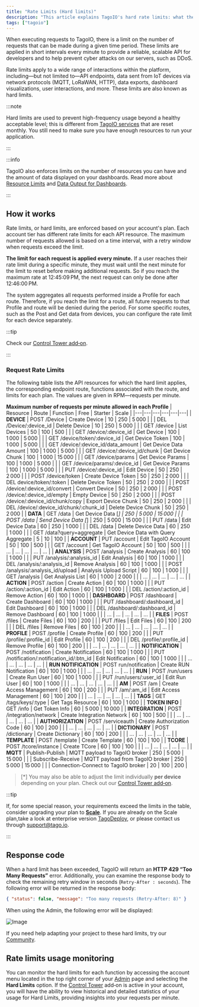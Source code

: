 ```yaml
---
title: "Rate Limits (Hard limits)"
description: "This article explains TagoIO's hard rate limits: what they are, which interactions they apply to, and how limits are enforced (applied every minute) including links to related resource limits and dashboard data output constraints."
tags: ["tagoio"]
---
```

When executing requests to TagoIO, there is a limit on the number of requests that can be made during a given time period. These limits are applied in short intervals every minute to provide a reliable, scalable API for developers and to help prevent cyber attacks on our servers, such as DDoS.

Rate limits apply to a wide range of interactions within the platform, including—but not limited to—API endpoints, data sent from IoT devices via network protocols (MQTT, LoRaWAN, HTTP), data exports, dashboard visualizations, user interactions, and more. These limits are also known as hard limits.

:::note

Hard limits are used to prevent high-frequency usage beyond a healthy acceptable level; this is different from [TagoIO services](/docs/tagoio/profiles/services/) that are reset monthly. You still need to make sure you have enough resources to run your application.

:::

:::info

TagoIO also enforces limits on the number of resources you can have and the amount of data displayed on your dashboards. Read more about [Resource Limits](/docs/tagoio/my-account/billing/resource-limits.md) and [Data Output for Dashboards](/docs/tagoio/dashboards/data-output-for-dashboards.md).

:::

## How it works

Rate limits, or hard limits, are enforced based on your account's plan. Each account tier has different rate limits for each API resource. The maximum number of requests allowed is based on a time interval, with a retry window when requests exceed the limit.

**The limit for each request is applied every minute.** If a user reaches their rate limit during a specific minute, they must wait until the next minute for the limit to reset before making additional requests. So if you reach the maximum rate at 12:45:09 PM, the next request can only be done after 12:46:00 PM.

The system aggregates all requests performed inside a Profile for each route. Therefore, if you reach the limit for a route, all future requests to that Profile and route will be denied during the period. For some specific routes, such as the Post and Get data from devices, you can configure the rate limit for each device separately.

:::tip

Check our [Control Tower add‑on](/docs/tagoio/addons/control-tower.md).

:::

### Request Rate Limits

The following table lists the API resources for which the hard limit applies, the corresponding endpoint route, functions associated with the route, and limits for each plan. The values are given in RPM—requests per minute.

**Maximum number of requests per minute allowed in each Profile**
| Resource | Route | Function | Free | Starter | Scale |
|---|---|---|---|---|---|
| **DEVICE** | POST /Device | Create Device | 10 | 250 | 5 000 |
| | DEL /Device/:device_id | Delete Device | 10 | 250 | 5 000 |
| | GET /device | List Devices | 50 | 100 | 500 |
| | GET /device/:device_id | Get Device | 100 | 1 000 | 5 000 |
| | GET /device/token/:device_id | Get Device Token | 100 | 1 000 | 5 000 |
| | GET /device/:device_id/data_amount | Get Device Data Amount | 100 | 1 000 | 5 000 |
| | GET /device/:device_id/chunk | Get Device Chunk | 100 | 1 000 | 15 000 |
| | GET /device/params | Get Device Params | 100 | 1 000 | 5 000 |
| | GET /device/params/:device_id | Get Device Params | 100 | 1 000 | 5 000 |
| | PUT /device/:device_id | Edit Device | 50 | 250 | 2 000 |
| | POST /device/token | Create Device Token | 50 | 250 | 2 000 |
| | DEL device/token/:token | Delete Device Token | 50 | 250 | 2 000 |
| | POST /device/:device_id/convert | Convert Device | 50 | 250 | 2 000 |
| | POST /device/:device_id/empty | Empty Device | 50 | 250 | 2 000 |
| | POST /device/:device_id/chunk/copy | Export Device Chunk | 50 | 250 | 2 000 |
| | DEL /device/:device_id/chunk/:chunk_id | Delete Device Chunk | 50 | 250 | 2 000 |
| **DATA** | GET /data | Get Device Data [*] | 250 | 5 000 | 15 000 |
| | POST /data | Send Device Data [*] | 250 | 5 000 | 15 000 |
| | PUT /data | Edit Device Data | 60 | 250 | 1 000 |
| | DEL /data | Delete Device Data | 60 | 250 | 1 000 |
| | GET /data?query=aggregate | Get Device Data with Query Aggregate | 5 | 10 | 100 |
| **ACCOUNT** | PUT /account | Edit TagoIO Account | 50 | 100 | 500 |
| | GET /account | Get TagoIO Account | 50 | 100 | 500 |
| | ... | ... | ... | ... | ... |
| **ANALYSIS** | POST /analysis | Create Analysis | 60 | 100 | 1 000 |
| | PUT /analysis/:analysis_id | Edit Analysis | 60 | 100 | 1 000 |
| | DEL /analysis/:analysis_id | Remove Analysis | 60 | 100 | 1 000 |
| | POST /analysis/:analysis_id/upload | Analysis Upload Script | 60 | 100 | 1 000 |
| | GET /analysis | Get Analysis List | 60 | 1 000 | 2 000 |
| | ... | ... | ... | ... | ... |
| **ACTION** | POST /action | Create Action | 60 | 100 | 1 000 |
| | PUT /action/:action_id | Edit Action | 60 | 100 | 1 000 |
| | DEL /action/:action_id | Remove Action | 60 | 100 | 1 000 |
| **DASHBOARD** | POST /dashboard | Create Dashboard | 60 | 100 | 1 000 |
| | PUT /dashboard/:dashboard_id | Edit Dashboard | 60 | 100 | 1 000 |
| | DEL /dashboard/:dashboard_id | Remove Dashboard | 60 | 100 | 1 000 |
| | ... | ... | ... | ... | ... |
| **FILES** | POST /files | Create Files | 60 | 100 | 200 |
| | PUT /files | Edit Files | 60 | 100 | 200 |
| | DEL /files | Remove Files | 60 | 100 | 200 |
| | ... | ... | ... | ... | ... |
| **PROFILE** | POST /profile | Create Profile | 60 | 100 | 200 |
| | PUT /profile/:profile_id | Edit Profile | 60 | 100 | 200 |
| | DEL /profile/:profile_id | Remove Profile | 60 | 100 | 200 |
| | ... | ... | ... | ... | ... |
| **NOTIFICATION** | POST /notification | Create Notification | 60 | 100 | 1 000 |
| | PUT /notification/:notification_id/:btn_id | Edit Notification | 60 | 100 | 1 000 |
| | ... | ... | ... | ... | ... |
| **RUN NOTIFICATION** | POST run/notification | Create RUN Notification | 60 | 100 | 1 000 |
| | ... | ... | ... | ... | ... |
| **RUN** | POST /run/users | Create Run User | 60 | 100 | 1 000 |
| | PUT /run/users/:user_id | Edit Run User | 60 | 100 | 1 000 |
| | ... | ... | ... | ... | ... |
| **AM** | POST /am | Create Access Management | 60 | 100 | 200 |
| | PUT /am/:am_id | Edit Access Management | 60 | 100 | 200 |
| | ... | ... | ... | ... | ... |
| **TAGS** | GET /tags/keys/:type | Get Tags Resource | 60 | 100 | 1 000 |
| **TOKEN INFO** | GET /info | Get Token Info | 60 | 5 000 | 10 000 |
| **INTEGRATION** | POST /integration/network | Create Integration Network | 60 | 100 | 500 |
| | ... | ... | ... | ... | ... |
| **AUTHORIZATION** | POST /serviceauth | Create Authorization Code | 60 | 100 | 200 |
| | ... | ... | ... | ... | ... |
| **DICTIONARY** | POST /dictionary | Create Dictionary | 60 | 100 | 200 |
| | ... | ... | ... | ... | ... |
| **TEMPLATE** | POST /template | Create Template | 60 | 100 | 100 |
| **TCORE** | POST /tcore/instance | Create TCore | 60 | 100 | 100 |
| | ... | ... | ... | ... | ... |
| **MQTT** | Publish-Publish | MQTT payload to TagoIO broker | 250 | 5 000 | 15 000 |
| | Subscribe-Receive | MQTT payload from TagoIO broker | 250 | 5 000 | 15 000 |
| | Connection-Connect to TagoIO broker | 20 | 100 | 200 |

>[*] You may also be able to adjust the limit individually **per device** depending on your plan. Check out our [Control Tower add‑on](/docs/tagoio/addons/control-tower.md).

:::tip

If, for some special reason, your requirements exceed the limits in the table, consider upgrading your plan to **[Scale](https://admin.tago.io/account/billing)**. If you are already on the Scale plan,take a look at enterprise version [TagoDeploy](https://tago.io/deploy), or please contact us through support@tago.io.

:::

## Response code

When a hard limit has been exceeded, TagoIO will return an **HTTP 429 “Too Many Requests”** error. Additionally, you can examine the response body to check the remaining retry window in seconds (`Retry-After : seconds`). The following error will be returned in the response body:

```json
{ "status": false, "message": "Too many requests (Retry-After: 8)" }
```

When using the Admin, the following error will be displayed:

![Image](/docs_imagem/tagoio/external-bf3190c0.png)

If you need help adapting your project to these hard limits, try our [Community](https://community.tago.io/).

## Rate limits usage monitoring

You can monitor the hard limits for each function by accessing the account menu located in the top right corner of your [Admin](https://admin.tago.io/limits/hard) page and selecting the **Hard Limits** option. If the [Control Tower](/docs/tagoio/addons/control-tower.md) add‑on is active in your account, you will have the ability to view historical and detailed statistics of your usage for Hard Limits, providing insights into your requests per minute.

